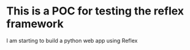 # This is a POC for testing the reflex framework 

I am starting to build a python web app using Reflex
